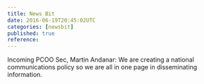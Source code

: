 ```yaml
---
title: News Bit
date: 2016-06-19T20:45:02UTC
categories: [newsbit]
published: true
reference: 
---
```


Incoming PCOO Sec, Martin Andanar: We are creating a national communications policy so we are all in one page in disseminating information.
